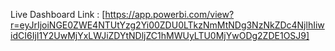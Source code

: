 Live Dashboard Link : [https://app.powerbi.com/view?r=eyJrIjoiNGE0ZWE4NTUtYzg2Yi00ZDU0LTkzNmMtNDg3NzNkZDc4NjlhIiwidCI6IjI1Y2UwMjYxLWJiZDYtNDljZC1hMWUyLTU0MjYwODg2ZDE1OSJ9]
